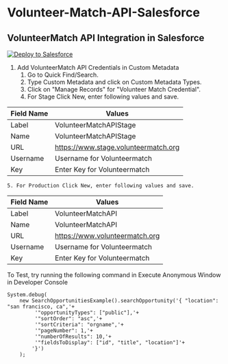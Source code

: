 # Volunteer-Match-API-Salesforce
## VolunteerMatch API Integration in Salesforce

<a href="https://githubsfdeploy.herokuapp.com?owner=abhimanyud3dx&repo=Volunteer-Match-API-Salesforce">
  <img alt="Deploy to Salesforce"
       src="https://raw.githubusercontent.com/afawcett/githubsfdeploy/master/src/main/webapp/resources/img/deploy.png">
</a>

1. Add VolunteerMatch API Credentials in Custom Metadata
	1. Go to Quick Find/Search.
	2. Type Custom Metadata and click on Custom Metadata Types.
	3. Click on "Manage Records" for "Volunteer Match Credential".
	4. For Stage Click New, enter following values and save.

| Field Name | Values |
| --- | --- |
| Label | VolunteerMatchAPIStage |
| Name | VolunteerMatchAPIStage  |
| URL | https://www.stage.volunteermatch.org 
| Username | Username for Volunteermatch |
| Key | Enter Key for Volunteermatch |

	5. For Production Click New, enter following values and save.

| Field Name | Values |
| --- | --- |
| Label | VolunteerMatchAPI 
| Name | VolunteerMatchAPI |
| URL | https://www.volunteermatch.org |
| Username | Username for Volunteermatch |
| Key | Enter Key for Volunteermatch |

			
To Test, try running the following command in Execute Anonymous Window in Developer Console
```
System.debug(
	new SearchOpportunitiesExample().searchOpportunity('{ "location": "san francisco, ca",'+
		 '"opportunityTypes": ["public"],'+
		 '"sortOrder": "asc",'+
		 '"sortCriteria": "orgname",'+
		 '"pageNumber": 1,'+
		 '"numberOfResults": 10,'+
		 '"fieldsToDisplay": ["id", "title", "location"]'+
		'}')
	);
```
